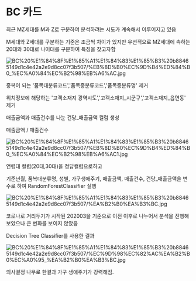 # BC 카드

최근 MZ세대를 M과 Z로 구분하여 분석하려는 시도가 계속해서 이루어지고 있음

M세대와 Z세대를 구분하는 기준은 조금씩 차이가 있지만 우선적으로 MZ세대에 속하는 20대와 30대로 나이대를 구분하여 특징을 찾고자함

![BC%20%E1%84%8F%E1%85%A1%E1%84%83%E1%85%B3%20b88465149d1c4e42a2e9d8cc07f3b507/%EB%8D%B0%EC%9D%B4%ED%84%B0_%EC%A0%84%EC%B2%98%EB%A6%AC.jpg](BC%20%E1%84%8F%E1%85%A1%E1%84%83%E1%85%B3%20b88465149d1c4e42a2e9d8cc07f3b507/%EB%8D%B0%EC%9D%B4%ED%84%B0_%EC%A0%84%EC%B2%98%EB%A6%AC.jpg)

중복이 되는 '품목대분류코드','품목중분류코드','품목중분류명' 제거

위치정보에 해당하는 '고객소재지 광역시도','고객소재지_시군구','고객소재지_읍면동' 제거

매출금액과 매출건수를 나눈 건당_매출금액 컬럼 생성

매출금액 / 매출건수  

![BC%20%E1%84%8F%E1%85%A1%E1%84%83%E1%85%B3%20b88465149d1c4e42a2e9d8cc07f3b507/%EB%8D%B0%EC%9D%B4%ED%84%B0_%EC%A0%84%EC%B2%98%EB%A6%AC1.jpg](BC%20%E1%84%8F%E1%85%A1%E1%84%83%E1%85%B3%20b88465149d1c4e42a2e9d8cc07f3b507/%EB%8D%B0%EC%9D%B4%ED%84%B0_%EC%A0%84%EC%B2%98%EB%A6%AC1.jpg)

연령대 컬럼(20대,30대)을 정답컬럼으로하고 

기준년월, 품복대분류명, 성별, 가구생애주기, 매출금액, 매출건수, 건당_매출금액을 변수로 하여 RandomForestClassifier 실행

![BC%20%E1%84%8F%E1%85%A1%E1%84%83%E1%85%B3%20b88465149d1c4e42a2e9d8cc07f3b507/%EA%B2%B0%EA%B3%BC.jpg](BC%20%E1%84%8F%E1%85%A1%E1%84%83%E1%85%B3%20b88465149d1c4e42a2e9d8cc07f3b507/%EA%B2%B0%EA%B3%BC.jpg)

코로나로 거리두기가 시작된 202003을 기준으로 이전 이후로 나누어서 분석을 진행해보았으나 큰 변화를 보이지 않았음

Decision Tree Classifier를 사용한 결과 

![BC%20%E1%84%8F%E1%85%A1%E1%84%83%E1%85%B3%20b88465149d1c4e42a2e9d8cc07f3b507/%EC%9D%98%EC%82%AC%EA%B2%B0%EC%A0%95_%EA%B2%B0%EA%B3%BC.jpg](BC%20%E1%84%8F%E1%85%A1%E1%84%83%E1%85%B3%20b88465149d1c4e42a2e9d8cc07f3b507/%EC%9D%98%EC%82%AC%EA%B2%B0%EC%A0%95_%EA%B2%B0%EA%B3%BC.jpg)

의사결정 나무로 한결과 가구 생애주기가 강력해짐.